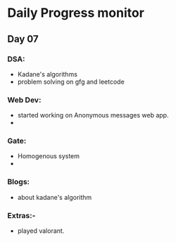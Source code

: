 # Daily Progress monitor

## Day 07


### DSA:
- Kadane's algorithms
- problem solving on gfg and leetcode


### Web Dev:
- 	started working on Anonymous messages web app. 
- 

### Gate:
- Homogenous system
- 

### Blogs:
- about kadane's algorithm

### Extras:-
-  played valorant.